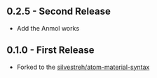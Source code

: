 ## 0.2.5 - Second Release
* Add the Anmol works

## 0.1.0 - First Release
* Forked to the [silvestreh/atom-material-syntax](https://github.com/silvestreh/atom-material-syntax)
